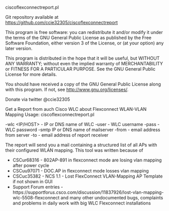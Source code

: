 ciscoflexconnectreport.pl

Git repository available at https://github.com/ccie32305/ciscoflexconnectreport

This program is free software: you can redistribute it and/or modify
it under the terms of the GNU General Public License as published by
the Free Software Foundation, either version 3 of the License, or
(at your option) any later version.

This program is distributed in the hope that it will be useful,
but WITHOUT ANY WARRANTY; without even the implied warranty of
MERCHANTABILITY or FITNESS FOR A PARTICULAR PURPOSE.  See the
GNU General Public License for more details.

You should have received a copy of the GNU General Public License
along with this program.  If not, see <http://www.gnu.org/licenses/>.

Donate via twitter @ccie32305


Get a Report from auch Cisco WLC about Flexconnect WLAN-VLAN Mapping
Usage: ciscoflexconnectreport.pl <OPTIONS>

-wlc <IP/HOST> - IP or DNS name of WLC
-user <USER> - WLC username
-pass <PASSWORD> - WLC password
-smtp <IPZHOST> IP or DNS name of mailserver
-from <EMAIL> - email address from server
-to <EMAIL> - email address of report receiver


The report will send you a mail containing a structured list of all APs with their configured WLAN mapping.
This tool was written because of 
- CSCur68316 - 802AP-891 in flexconnect mode are losing vlan mapping after power cycle
- CSCuu97071 - DOC.AP in flexconnect mode losses vlan mapping
- CSCuc35382 - NCS 1.1 - Lost FlexConnect VLAN-Mapping AP Template if not shown in GUI
- Support Forum entries - https://supportforu*s.c*sco.com/discussion/11837926/lost-vlan-mapping-wlc-5508-flexconnect
and many other undocumented bugs, complaints and problems in daily work with big WLC Flexconnect installations
